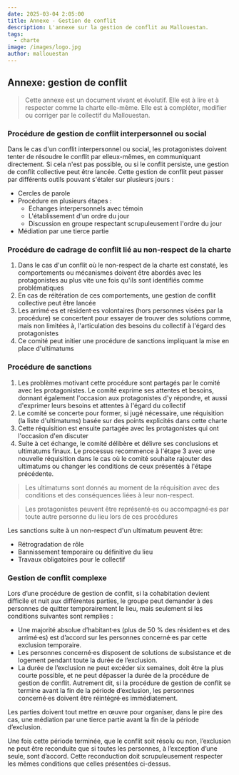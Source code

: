 ```yaml
---
date: 2025-03-04 2:05:00
title: Annexe - Gestion de conflit
description: L'annexe sur la gestion de conflit au Mallouestan. 
tags:
  - charte
image: /images/logo.jpg
author: mallouestan
---
```


## Annexe: gestion de conflit

> Cette annexe est un document vivant et évolutif. Elle est à lire et à respecter comme la charte elle-même. Elle est à compléter, modifier ou corriger par le collectif du Mallouestan.

### Procédure de gestion de conflit interpersonnel ou social

Dans le cas d'un conflit interpersonnel ou social, les protagonistes doivent tenter de résoudre le conflit par elleux-mêmes, en communiquant directement. Si cela n'est pas possible, ou si le conflit persiste, une gestion de conflit collective peut être lancée. Cette gestion de conflit peut passer par différents outils pouvant s'étaler sur plusieurs jours :

- Cercles de parole
- Procédure en plusieurs étapes :
  - Echanges interpersonnels avec témoin
  - L'établissement d'un ordre du jour
  - Discussion en groupe respectant scrupuleusement l'ordre du jour
- Médiation par une tierce partie

### Procédure de cadrage de conflit lié au non-respect de la charte

1. Dans le cas d'un conflit où le non-respect de la charte est constaté, les comportements ou mécanismes doivent être abordés avec les protagonistes au plus vite une fois qu'ils sont identifiés comme problématiques
2. En cas de réitération de ces comportements, une gestion de conflit collective peut être lancée
3. Les arrimé·es et résident·es volontaires (hors personnes visées par la procédure) se concertent pour essayer de trouver des solutions comme, mais non limitées à, l'articulation des besoins du collectif à l'égard des protagonistes
4. Ce comité peut initier une procédure de sanctions impliquant la mise en place d'ultimatums

### Procédure de sanctions

1. Les problèmes motivant cette procédure sont partagés par le comité avec les protagonistes. Le comité exprime ses attentes et besoins, donnant également l'occasion aux protagonistes d'y répondre, et aussi d'exprimer leurs besoins et attentes à l'égard du collectif
2. Le comité se concerte pour former, si jugé nécessaire, une réquisition (la liste d'ultimatums) basée sur des points explicités dans cette charte
3. Cette réquisition est ensuite partagée avec les protagonistes qui ont l'occasion d'en discuter
4. Suite à cet échange,  le comité délibère et délivre ses conclusions et ultimatums finaux. Le processus recommence à l'étape 3 avec une nouvelle réquisition dans le cas où le comité souhaite rajouter des ultimatums ou changer les conditions de ceux présentés à l'étape précédente.

> Les ultimatums sont donnés au moment de la réquisition avec des conditions et des conséquences liées à leur non-respect. 

> Les protagonistes peuvent être représenté·es ou accompagné·es par toute autre personne du lieu lors de ces procédures

Les sanctions suite à un non-respect d'un ultimatum peuvent être:
- Rétrogradation de rôle
- Bannissement temporaire ou définitive du lieu
- Travaux obligatoires pour le collectif

### Gestion de conflit complexe

Lors d’une procédure de gestion de conflit, si la cohabitation devient difficile et nuit aux différentes parties, le groupe peut demander à des personnes de quitter temporairement le lieu, mais seulement si les conditions suivantes sont remplies :

- Une majorité absolue d’habitant·es (plus de 50 % des résident·es et des arrimé·es) est d’accord sur les personnes concerné·es par cette exclusion temporaire.
- Les personnes concerné·es disposent de solutions de subsistance et de logement pendant toute la durée de l’exclusion.
- La durée de l’exclusion ne peut excéder six semaines, doit être la plus courte possible, et ne peut dépasser la durée de la procédure de gestion de conflit. Autrement dit, si la procédure de gestion de conflit se termine avant la fin de la période d’exclusion, les personnes concerné·es doivent être réintégré·es immédiatement.

Les parties doivent tout mettre en œuvre pour organiser, dans le pire des cas, une médiation par une tierce partie avant la fin de la période d’exclusion.

Une fois cette période terminée, que le conflit soit résolu ou non, l’exclusion ne peut être reconduite que si toutes les personnes, à l’exception d’une seule, sont d’accord. Cette reconduction doit scrupuleusement respecter les mêmes conditions que celles présentées ci-dessus.
